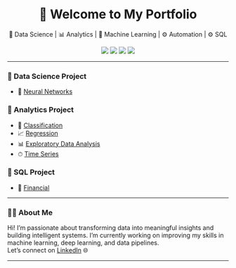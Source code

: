 <h1 align="center">👋 Welcome to My Portfolio</h1>

<p align="center">
  🚀 Data Science | 📊 Analytics | 🤖 Machine Learning | ⚙️ Automation | ⚙️ SQL
</p>

<p align="center">
  <img src="https://img.shields.io/badge/Python-3776AB?style=for-the-badge&logo=python&logoColor=white" />
  <img src="https://img.shields.io/badge/Scikit--learn-F7931E?style=for-the-badge&logo=scikit-learn&logoColor=white" />
  <img src="https://img.shields.io/badge/TensorFlow-FF6F00?style=for-the-badge&logo=tensorflow&logoColor=white" />
  <img src="https://img.shields.io/badge/Jupyter-F37626?style=for-the-badge&logo=jupyter&logoColor=white" />
</p>

---

### 📂 Data Science Project

- 🧠 <a href="https://github.com/Dave-Abr/Neural-Networks-Projects/tree/main">Neural Networks</a>


### 📂 Analytics Project

- 👾 <a href="https://github.com/tu-usuario/portafolio-data-science/tree/main/clasificacion">Classification</a>
- 📈 <a href="https://github.com/tu-usuario/portafolio-data-science/tree/main/regresion">Regression</a>
- 📊 <a href="https://github.com/tu-usuario/portafolio-data-science/tree/main/analisis-exploratorio">Exploratory Data Analysis</a>
- ⏱ <a href="https://github.com/tu-usuario/portafolio-data-science/tree/main/series-de-tiempo">Time Series</a>

### 📂 SQL Project

- 👾 <a href="https://github.com/tu-usuario/portafolio-data-science/tree/main/clasificacion">Financial</a>

---

### 👨‍💻 About Me

Hi! I’m passionate about transforming data into meaningful insights and building intelligent systems. I’m currently working on improving my skills in machine learning, deep learning, and data pipelines.  
Let’s connect on [LinkedIn]([https://linkedin.com/in/tu-usuario](https://www.linkedin.com/in/david-aabril/)) 🌐


---



<!--

<p align="center">
  <img src="https://github-readme-stats.vercel.app/api?username=tu-usuario&show_icons=true&theme=radical" />
</p>

- 🔭 I’m currently working on ...
- 🌱 I’m currently learning ...
- 👯 I’m looking to collaborate on ...
- 🤔 I’m looking for help with ...
- 💬 Ask me about ...
- 📫 How to reach me: ...
- ⚡ Fun fact: ...
-->
